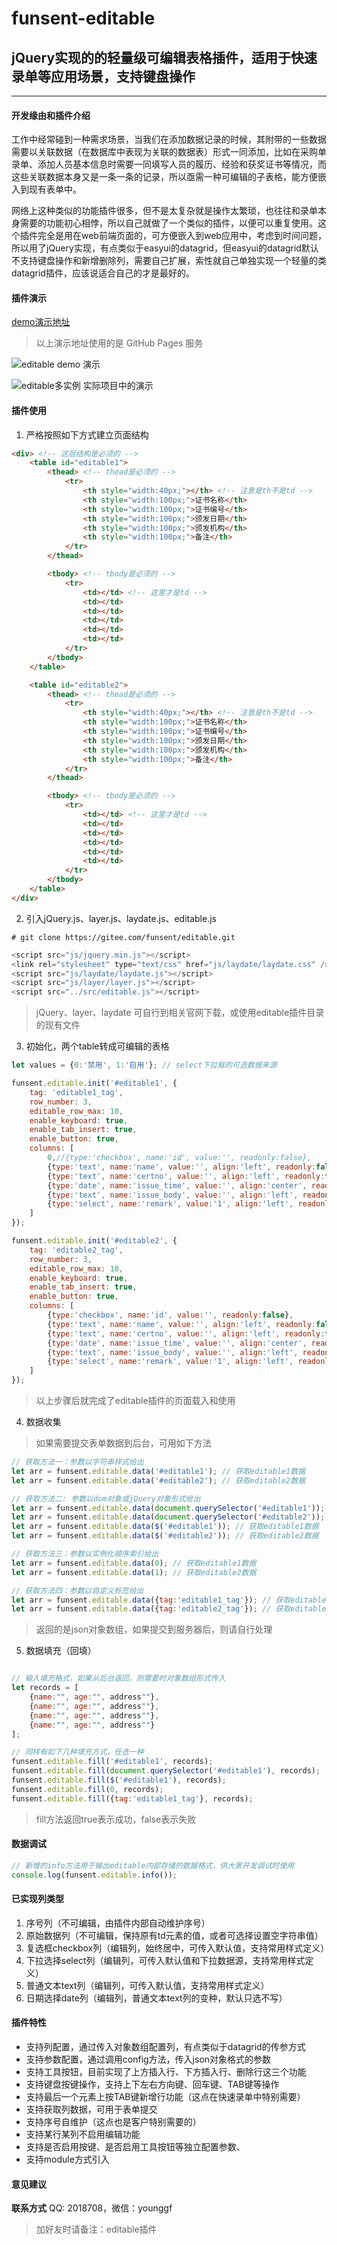 # funsent-editable

## jQuery实现的的轻量级可编辑表格插件，适用于快速录单等应用场景，支持键盘操作

---

#### 开发缘由和插件介绍

工作中经常碰到一种需求场景，当我们在添加数据记录的时候，其附带的一些数据需要以关联数据（在数据库中表现为关联的数据表）形式一同添加，比如在采购单录单、添加人员基本信息时需要一同填写人员的履历、经验和获奖证书等情况，而这些关联数据本身又是一条一条的记录，所以亟需一种可编辑的子表格，能方便嵌入到现有表单中。

网络上这种类似的功能插件很多，但不是太复杂就是操作太繁琐，也往往和录单本身需要的功能初心相悖，所以自己就做了一个类似的插件，以便可以重复使用。这个插件完全是用在web前端页面的，可方便嵌入到web应用中，考虑到时间问题，所以用了jQuery实现，有点类似于easyui的datagrid，但easyui的datagrid默认不支持键盘操作和新增删除列，需要自己扩展，索性就自己单独实现一个轻量的类datagrid插件，应该说适合自己的才是最好的。

#### 插件演示

[demo演示地址](https://funsent.github.io/editable/)

> 以上演示地址使用的是 GitHub Pages 服务

![editable demo 演示](tests/demo.png)

![editable多实例 实际项目中的演示](tests/instances.png)

#### 插件使用

1.  严格按照如下方式建立页面结构

```html
<div> <!-- 这层结构是必须的 -->
    <table id="editable1">
        <thead> <!-- thead是必须的 -->
            <tr>
                <th style="width:40px;"></th> <!-- 注意是th不是td -->
                <th style="width:100px;">证书名称</th>
                <th style="width:100px;">证书编号</th>
                <th style="width:100px;">颁发日期</th>
                <th style="width:100px;">颁发机构</th>
                <th style="width:100px;">备注</th>
            </tr>
        </thead>

        <tbody> <!-- tbody是必须的 -->
            <tr>
                <td></td> <!-- 这里才是td -->
                <td></td>
                <td></td>
                <td></td>
                <td></td>
                <td></td>
            </tr>
        </tbody>
    </table>

    <table id="editable2">
        <thead> <!-- thead是必须的 -->
            <tr>
                <th style="width:40px;"></th> <!-- 注意是th不是td -->
                <th style="width:100px;">证书名称</th>
                <th style="width:100px;">证书编号</th>
                <th style="width:100px;">颁发日期</th>
                <th style="width:100px;">颁发机构</th>
                <th style="width:100px;">备注</th>
            </tr>
        </thead>

        <tbody> <!-- tbody是必须的 -->
            <tr>
                <td></td> <!-- 这里才是td -->
                <td></td>
                <td></td>
                <td></td>
                <td></td>
                <td></td>
            </tr>
        </tbody>
    </table>
</div>
```

2.  引入jQuery.js、layer.js、laydate.js、editable.js


```shell
# git clone https://gitee.com/funsent/editable.git
```

```javascript
<script src="js/jquery.min.js"></script>
<link rel="stylesheet" type="text/css" href="js/laydate/laydate.css" />
<script src="js/laydate/laydate.js"></script>
<script src="js/layer/layer.js"></script>
<script src="../src/editable.js"></script>
```

> jQuery、layer、laydate 可自行到相关官网下载，或使用editable插件目录的现有文件


3.  初始化，两个table转成可编辑的表格

```javascript
let values = {0:'禁用', 1:'启用'}; // select下拉框的可选数据来源

funsent.editable.init('#editable1', {
    tag: 'editable1_tag',
    row_number: 3,
    editable_row_max: 10,
    enable_keyboard: true,
    enable_tab_insert: true,
    enable_button: true,
    columns: [
        0,//{type:'checkbox', name:'id', value:'', readonly:false},
        {type:'text', name:'name', value:'', align:'left', readonly:false},
        {type:'text', name:'certno', value:'', align:'left', readonly:false},
        {type:'date', name:'issue_time', value:'', align:'center', readonly:true},
        {type:'text', name:'issue_body', value:'', align:'left', readonly:false},
        {type:'select', name:'remark', value:'1', align:'left', readonly:false, values:values, style:{padding:'4px 4px 5px'}},
    ]
});

funsent.editable.init('#editable2', {
    tag: 'editable2_tag',
    row_number: 3,
    editable_row_max: 10,
    enable_keyboard: true,
    enable_tab_insert: true,
    enable_button: true,
    columns: [
        {type:'checkbox', name:'id', value:'', readonly:false},
        {type:'text', name:'name', value:'', align:'left', readonly:false},
        {type:'text', name:'certno', value:'', align:'left', readonly:false},
        {type:'date', name:'issue_time', value:'', align:'center', readonly:true},
        {type:'text', name:'issue_body', value:'', align:'left', readonly:false},
        {type:'select', name:'remark', value:'1', align:'left', readonly:false, values:values, style:{padding:'4px 4px 5px'}},
    ]
});
```
> 以上步骤后就完成了editable插件的页面载入和使用

4.  数据收集

> 如果需要提交表单数据到后台，可用如下方法

```javascript
// 获取方法一：参数以字符串样式给出
let arr = funsent.editable.data('#editable1'); // 获取editable1数据
let arr = funsent.editable.data('#editable2'); // 获取editable2数据

// 获取方法二: 参数以dom对象或jQuery对象形式给出
let arr = funsent.editable.data(document.querySelector('#editable1')); // 获取editable1数据
let arr = funsent.editable.data(document.querySelector('#editable2')); // 获取editable2数据
let arr = funsent.editable.data($('#editable1')); // 获取editable1数据
let arr = funsent.editable.data($('#editable2')); // 获取editable2数据

// 获取方法三：参数以实例化顺序索引给出
let arr = funsent.editable.data(0); // 获取editable1数据
let arr = funsent.editable.data(1); // 获取editable2数据

// 获取方法四：参数以自定义标签给出
let arr = funsent.editable.data({tag:'editable1_tag'}); // 获取editable1数据
let arr = funsent.editable.data({tag:'editable2_tag'}); // 获取editable2数据
```

>  返回的是json对象数组，如果提交到服务器后，则请自行处理

5. 数据填充（回填）

```javascript

// 输入填充格式，如果从后台返回，则需要时对象数组形式传入
let records = [
    {name:"", age:"", address""},
    {name:"", age:"", address""},
    {name:"", age:"", address""},
    {name:"", age:"", address""}
];

// 同样有如下几种填充方式，任选一种
funsent.editable.fill('#editable1', records);
funsent.editable.fill(document.querySelector('#editable1'), records);
funsent.editable.fill($('#editable1'), records);
funsent.editable.fill(0, records);
funsent.editable.fill({tag:'editable1_tag'}, records);
```

> fill方法返回true表示成功，false表示失败

#### 数据调试

```javascript
// 新增的info方法用于输出editable内部存储的数据格式，供大家开发调试时使用
console.log(funsent.editable.info());
```

#### 已实现列类型

1. 序号列（不可编辑，由插件内部自动维护序号）
2. 原始数据列（不可编辑，保持原有td元素的值，或者可选择设置空字符串值）
3. 复选框checkbox列（编辑列，始终居中，可传入默认值，支持常用样式定义）
4. 下拉选择select列（编辑列，可传入默认值和下拉数据源，支持常用样式定义）
5. 普通文本text列（编辑列，可传入默认值，支持常用样式定义）
6. 日期选择date列（编辑列，普通文本text列的变种，默认只选不写）

#### 插件特性

- 支持列配置，通过传入对象数组配置列，有点类似于datagrid的传参方式
- 支持参数配置，通过调用config方法，传入json对象格式的参数
- 支持工具按钮，目前实现了上方插入行、下方插入行、删除行这三个功能
- 支持键盘按键操作，支持上下左右方向键、回车键、TAB键等操作
- 支持最后一个元素上按TAB键新增行功能（这点在快速录单中特别需要）
- 支持获取列数据，可用于表单提交
- 支持序号自维护（这点也是客户特别需要的）
- 支持某行某列不启用编辑功能
- 支持是否启用按键、是否启用工具按钮等独立配置参数、
- 支持module方式引入


#### 意见建议

**联系方式**
QQ: 2018708，微信：younggf

> 加好友时请备注：editable插件
